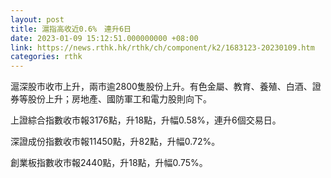 ```yaml
---
layout: post
title: 滬指高收近0.6%　連升6日
date: 2023-01-09 15:12:51.000000000 +08:00
link: https://news.rthk.hk/rthk/ch/component/k2/1683123-20230109.htm
categories: rthk
---
```


滬深股市收市上升，兩市逾2800隻股份上升。有色金屬、教育、養殖、白酒、證券等股份上升；房地產、國防軍工和電力股則向下。

上證綜合指數收市報3176點，升18點，升幅0.58%，連升6個交易日。

深證成份指數收市報11450點，升82點，升幅0.72%。

創業板指數收市報2440點，升18點，升幅0.75%。
